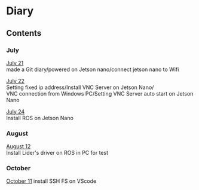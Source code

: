 # Diary
## Contents
### July
[July 21](contents/july21.md)  
made a Git diary/powered on Jetson nano/connect jetson nano to Wifi  

[July 22](contents/july22.md)  
Setting fixed ip address/Install VNC Server on Jetson Nano/  
VNC connection from Windows PC/Setting VNC Server auto start on Jetson Nano  

[July 24](contents/july24.md)  
Install ROS on Jetson Nano

### August

[August 12](contents/august12.md)  
Install Lider's driver on ROS in PC for test

### October

[October 11](contents/october11.md)
install SSH FS on VScode
